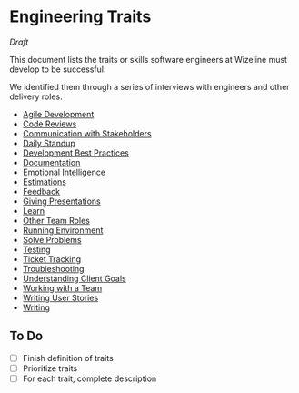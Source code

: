# Engineering Traits

_Draft_

This document lists the traits or skills software engineers at Wizeline must develop to be successful.

We identified them through a series of interviews with engineers and other delivery roles.

* [Agile Development](agile.md)
* [Code Reviews](code-reviews.md)
* [Communication with Stakeholders](communication-with-stakeholders.md)
* [Daily Standup](standup.md)
* [Development Best Practices](best-practices.md)
* [Documentation](documentation.md)
* [Emotional Intelligence](emotional-intelligence.md)
* [Estimations](estimations.md)
* [Feedback](feedback.md)
* [Giving Presentations](giving-presentations.md)
* [Learn](learn.md)
* [Other Team Roles](other-team-roles.md)
* [Running Environment](running-environment.md)
* [Solve Problems](solve-problems.md)
* [Testing](testing.md)
* [Ticket Tracking](ticket-tracking.md)
* [Troubleshooting](troubleshooting.md)
* [Understanding Client Goals](understanding-client-goals.md)
* [Working with a Team](working-with-a-team.md)
* [Writing User Stories](writing-user-stories.md)
* [Writing](writing.md)

## To Do

- [ ] Finish definition of traits
- [ ] Prioritize traits
- [ ] For each trait, complete description
